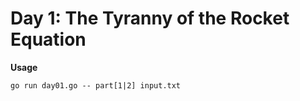 # Day 1: The Tyranny of the Rocket Equation

**Usage**

```
go run day01.go -- part[1|2] input.txt
```